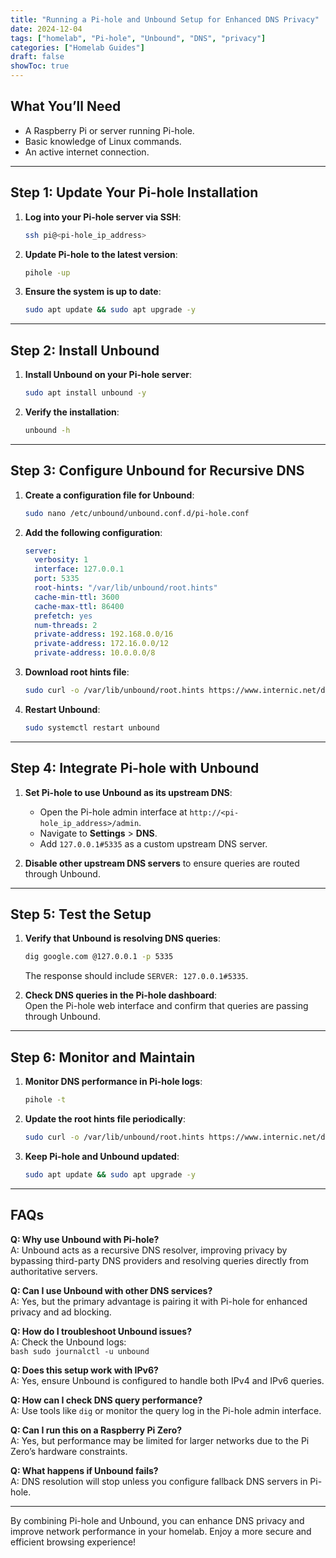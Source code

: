 ```yaml
---
title: "Running a Pi-hole and Unbound Setup for Enhanced DNS Privacy"
date: 2024-12-04
tags: ["homelab", "Pi-hole", "Unbound", "DNS", "privacy"]
categories: ["Homelab Guides"]
draft: false
showToc: true
---
```


## What You’ll Need

- A Raspberry Pi or server running Pi-hole.  
- Basic knowledge of Linux commands.  
- An active internet connection.  

---

## Step 1: Update Your Pi-hole Installation

1. **Log into your Pi-hole server via SSH**:  
    ````bash
    ssh pi@<pi-hole_ip_address>
    ````

2. **Update Pi-hole to the latest version**:  
    ````bash
    pihole -up
    ````

3. **Ensure the system is up to date**:  
    ````bash
    sudo apt update && sudo apt upgrade -y
    ````

---

## Step 2: Install Unbound

1. **Install Unbound on your Pi-hole server**:  
    ````bash
    sudo apt install unbound -y
    ````

2. **Verify the installation**:  
    ````bash
    unbound -h
    ````

---

## Step 3: Configure Unbound for Recursive DNS

1. **Create a configuration file for Unbound**:  
    ````bash
    sudo nano /etc/unbound/unbound.conf.d/pi-hole.conf
    ````

2. **Add the following configuration**:  
    ````yaml
    server:
      verbosity: 1
      interface: 127.0.0.1
      port: 5335
      root-hints: "/var/lib/unbound/root.hints"
      cache-min-ttl: 3600
      cache-max-ttl: 86400
      prefetch: yes
      num-threads: 2
      private-address: 192.168.0.0/16
      private-address: 172.16.0.0/12
      private-address: 10.0.0.0/8
    ````

3. **Download root hints file**:  
    ````bash
    sudo curl -o /var/lib/unbound/root.hints https://www.internic.net/domain/named.root
    ````

4. **Restart Unbound**:  
    ````bash
    sudo systemctl restart unbound
    ````

---

## Step 4: Integrate Pi-hole with Unbound

1. **Set Pi-hole to use Unbound as its upstream DNS**:  
    - Open the Pi-hole admin interface at `http://<pi-hole_ip_address>/admin`.  
    - Navigate to **Settings** > **DNS**.  
    - Add `127.0.0.1#5335` as a custom upstream DNS server.  

2. **Disable other upstream DNS servers** to ensure queries are routed through Unbound.

---

## Step 5: Test the Setup

1. **Verify that Unbound is resolving DNS queries**:  
    ````bash
    dig google.com @127.0.0.1 -p 5335
    ````

   The response should include `SERVER: 127.0.0.1#5335`.

2. **Check DNS queries in the Pi-hole dashboard**:  
   Open the Pi-hole web interface and confirm that queries are passing through Unbound.

---

## Step 6: Monitor and Maintain

1. **Monitor DNS performance in Pi-hole logs**:  
    ````bash
    pihole -t
    ````

2. **Update the root hints file periodically**:  
    ````bash
    sudo curl -o /var/lib/unbound/root.hints https://www.internic.net/domain/named.root
    ````

3. **Keep Pi-hole and Unbound updated**:  
    ````bash
    sudo apt update && sudo apt upgrade -y
    ````

---

## FAQs

**Q: Why use Unbound with Pi-hole?**  
A: Unbound acts as a recursive DNS resolver, improving privacy by bypassing third-party DNS providers and resolving queries directly from authoritative servers.

**Q: Can I use Unbound with other DNS services?**  
A: Yes, but the primary advantage is pairing it with Pi-hole for enhanced privacy and ad blocking.

**Q: How do I troubleshoot Unbound issues?**  
A: Check the Unbound logs:  
    ````bash
    sudo journalctl -u unbound
    ````

**Q: Does this setup work with IPv6?**  
A: Yes, ensure Unbound is configured to handle both IPv4 and IPv6 queries.

**Q: How can I check DNS query performance?**  
A: Use tools like `dig` or monitor the query log in the Pi-hole admin interface.

**Q: Can I run this on a Raspberry Pi Zero?**  
A: Yes, but performance may be limited for larger networks due to the Pi Zero’s hardware constraints.

**Q: What happens if Unbound fails?**  
A: DNS resolution will stop unless you configure fallback DNS servers in Pi-hole.

---

By combining Pi-hole and Unbound, you can enhance DNS privacy and improve network performance in your homelab. Enjoy a more secure and efficient browsing experience!
